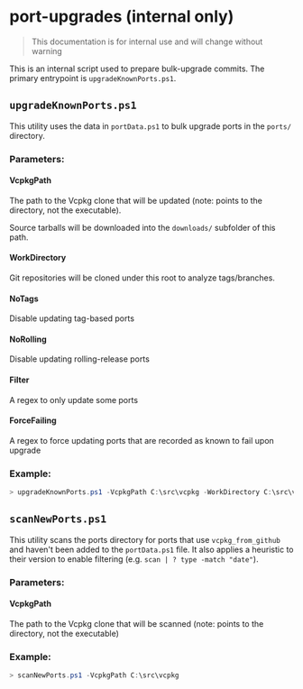 # port-upgrades (internal only)

> This documentation is for internal use and will change without warning

This is an internal script used to prepare bulk-upgrade commits. The primary entrypoint is `upgradeKnownPorts.ps1`.

## `upgradeKnownPorts.ps1`
This utility uses the data in `portData.ps1` to bulk upgrade ports in the `ports/` directory.
### Parameters:
#### VcpkgPath
The path to the Vcpkg clone that will be updated (note: points to the directory, not the executable).

Source tarballs will be downloaded into the `downloads/` subfolder of this path.

#### WorkDirectory
Git repositories will be cloned under this root to analyze tags/branches.

#### NoTags
Disable updating tag-based ports

#### NoRolling
Disable updating rolling-release ports

#### Filter
A regex to only update some ports

#### ForceFailing
A regex to force updating ports that are recorded as known to fail upon upgrade

### Example:
```powershell
> upgradeKnownPorts.ps1 -VcpkgPath C:\src\vcpkg -WorkDirectory C:\src\vcpkg\working
```

## `scanNewPorts.ps1`
This utility scans the ports directory for ports that use `vcpkg_from_github` and haven't been added to the `portData.ps1` file. It also applies a heuristic to their version to enable filtering (e.g. `scan | ? type -match "date"`).

### Parameters:
#### VcpkgPath
The path to the Vcpkg clone that will be scanned (note: points to the directory, not the executable)

### Example:
```powershell
> scanNewPorts.ps1 -VcpkgPath C:\src\vcpkg
```
